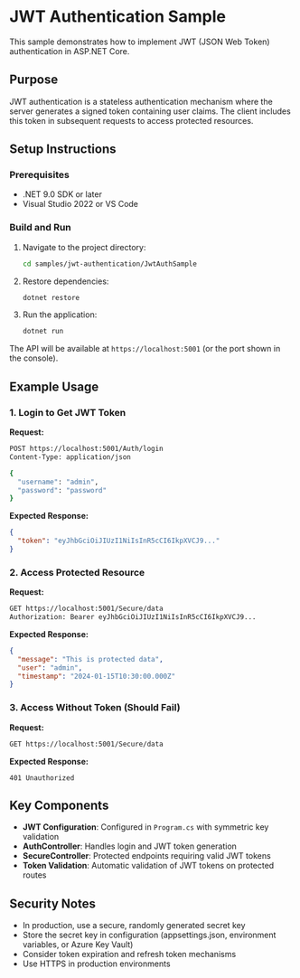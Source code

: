 # JWT Authentication Sample

This sample demonstrates how to implement JWT (JSON Web Token) authentication in ASP.NET Core.

## Purpose

JWT authentication is a stateless authentication mechanism where the server generates a signed token containing user claims. The client includes this token in subsequent requests to access protected resources.

## Setup Instructions

### Prerequisites
- .NET 9.0 SDK or later
- Visual Studio 2022 or VS Code

### Build and Run

1. Navigate to the project directory:
   ```bash
   cd samples/jwt-authentication/JwtAuthSample
   ```

2. Restore dependencies:
   ```bash
   dotnet restore
   ```

3. Run the application:
   ```bash
   dotnet run
   ```

The API will be available at `https://localhost:5001` (or the port shown in the console).

## Example Usage

### 1. Login to Get JWT Token

**Request:**
```bash
POST https://localhost:5001/Auth/login
Content-Type: application/json

{
  "username": "admin",
  "password": "password"
}
```

**Expected Response:**
```json
{
  "token": "eyJhbGciOiJIUzI1NiIsInR5cCI6IkpXVCJ9..."
}
```

### 2. Access Protected Resource

**Request:**
```bash
GET https://localhost:5001/Secure/data
Authorization: Bearer eyJhbGciOiJIUzI1NiIsInR5cCI6IkpXVCJ9...
```

**Expected Response:**
```json
{
  "message": "This is protected data",
  "user": "admin",
  "timestamp": "2024-01-15T10:30:00.000Z"
}
```

### 3. Access Without Token (Should Fail)

**Request:**
```bash
GET https://localhost:5001/Secure/data
```

**Expected Response:**
```
401 Unauthorized
```

## Key Components

- **JWT Configuration**: Configured in `Program.cs` with symmetric key validation
- **AuthController**: Handles login and JWT token generation
- **SecureController**: Protected endpoints requiring valid JWT tokens
- **Token Validation**: Automatic validation of JWT tokens on protected routes

## Security Notes

- In production, use a secure, randomly generated secret key
- Store the secret key in configuration (appsettings.json, environment variables, or Azure Key Vault)
- Consider token expiration and refresh token mechanisms
- Use HTTPS in production environments